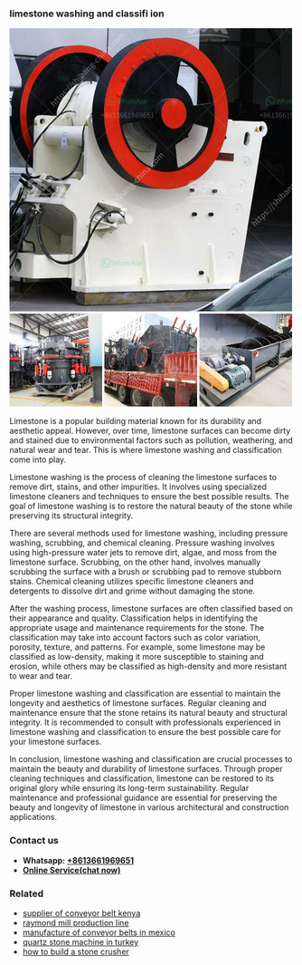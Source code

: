 <h3>limestone washing and classifi ion</h3><img src='1703042162.jpg' alt=''><p>Limestone is a popular building material known for its durability and aesthetic appeal. However, over time, limestone surfaces can become dirty and stained due to environmental factors such as pollution, weathering, and natural wear and tear. This is where limestone washing and classification come into play.</p><p>Limestone washing is the process of cleaning the limestone surfaces to remove dirt, stains, and other impurities. It involves using specialized limestone cleaners and techniques to ensure the best possible results. The goal of limestone washing is to restore the natural beauty of the stone while preserving its structural integrity.</p><p>There are several methods used for limestone washing, including pressure washing, scrubbing, and chemical cleaning. Pressure washing involves using high-pressure water jets to remove dirt, algae, and moss from the limestone surface. Scrubbing, on the other hand, involves manually scrubbing the surface with a brush or scrubbing pad to remove stubborn stains. Chemical cleaning utilizes specific limestone cleaners and detergents to dissolve dirt and grime without damaging the stone.</p><p>After the washing process, limestone surfaces are often classified based on their appearance and quality. Classification helps in identifying the appropriate usage and maintenance requirements for the stone. The classification may take into account factors such as color variation, porosity, texture, and patterns. For example, some limestone may be classified as low-density, making it more susceptible to staining and erosion, while others may be classified as high-density and more resistant to wear and tear.</p><p>Proper limestone washing and classification are essential to maintain the longevity and aesthetics of limestone surfaces. Regular cleaning and maintenance ensure that the stone retains its natural beauty and structural integrity. It is recommended to consult with professionals experienced in limestone washing and classification to ensure the best possible care for your limestone surfaces.</p><p>In conclusion, limestone washing and classification are crucial processes to maintain the beauty and durability of limestone surfaces. Through proper cleaning techniques and classification, limestone can be restored to its original glory while ensuring its long-term sustainability. Regular maintenance and professional guidance are essential for preserving the beauty and longevity of limestone in various architectural and construction applications.</p><h3>Contact us</h3><ul><li><strong>Whatsapp:&nbsp;<a href="https://wa.me/8613661969651">+8613661969651</a></strong></li><li><a href="https://swt.shibang-china.com/?git&amp;zhl&amp;limestone washing and classifi ion"><strong>Online Service(chat now)</strong></a></li></ul><h3>Related</h3><ul><li><a href='supplier of conveyor belt kenya.md'>supplier of conveyor belt kenya</a></li><li><a href='raymond mill production line.md'>raymond mill production line</a></li><li><a href='manufacture of conveyor belts in mexico.md'>manufacture of conveyor belts in mexico</a></li><li><a href='quartz stone machine in turkey.md'>quartz stone machine in turkey</a></li><li><a href='how to build a stone crusher.md'>how to build a stone crusher</a></li></ul>